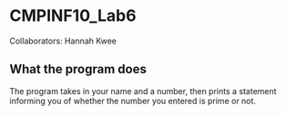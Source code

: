 # CMPINF10_Lab6
Collaborators:
Hannah Kwee

## What the program does
The program takes in your name and a number, then prints a statement informing you of whether the number you entered is prime or not.

